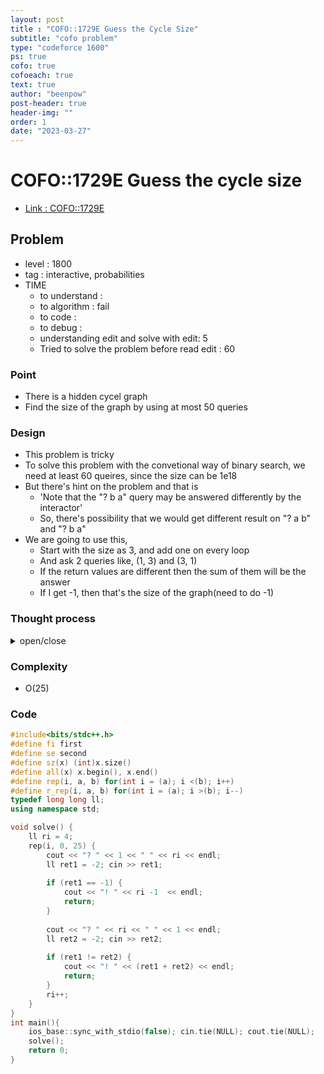 ```yaml
---
layout: post
title : "COFO::1729E Guess the Cycle Size"
subtitle: "cofo problem"
type: "codeforce 1600"
ps: true
cofo: true
cofoeach: true
text: true
author: "beenpow"
post-header: true
header-img: ""
order: 1
date: "2023-03-27"
---
```

# COFO::1729E Guess the cycle size
- [Link : COFO::1729E](https://codeforces.com/contest/1729/problem/E)


## Problem 

- level : 1800
- tag : interactive, probabilities
- TIME
  - to understand    : 
  - to algorithm     : fail
  - to code          : 
  - to debug         : 
  - understanding edit and solve with edit: 5
  - Tried to solve the problem before read edit : 60

### Point
- There is a hidden cycel graph
- Find the size of the graph by using at most 50 queries

### Design
- This problem is tricky
- To solve this problem with the convetional way of binary search, we need at least 60 queires, since the size can be 1e18
- But there's hint on the problem and that is
  - 'Note that the "? b a" query may be answered differently by the interactor'
  - So, there's possibility that we would get different result on "? a b" and "? b a"
- We are going to use this,
  - Start with the size as 3, and add one on every loop
  - And ask 2 queries like, (1, 3) and (3, 1) 
  - If the return values are different then the sum of them will be the answer
  - If I get -1, then that's the size of the graph(need to do -1)

### Thought process

<details>
<summary> open/close </summary>

<!-- above empty line should exist -->

<pre>
. 1개의 사이클이 있고 이 안에 n 개의 점이 존재한다.
. 3 <= n <= 1e18 < 2^60

-1 <--- max(a, b) > n

. 최대 50개의 쿼리 사용 가능
. n 개의 점이 있고, n 개의 점의 순서는 랜덤하다.
. 근데 이게 1부터 n까지의 숫자가 존재하는게 아닐듯? 그러면 그냥 -1 아닐때까지 찾으면 끝이니까

=> 문제의 쟁점은 쿼리의 갯수에 있었음
1e18 은 2^60 이라서, 이분탐색 돌리면 쿼리가 60개가 필요함.
하지만 현재 10개가 부족함.

결국, 쿼리 결과로 받아오는 길이로 조작해서 답을 찾아가야할듯??

원형 테이블에서 거리를 구하면 답을 얻을 수 있다?

쿼리의 리턴값이 
	- 짧은 쪽인 경우
	- 긴 쪽인 경우
. 근데 인덱스의 순서가 섞여있어서,,
. 근데 하나의 인덱스를 꽂고 나머지와의 거리를 구하는건 좋은 방법인듯
. 즉, 1번을 핀을 꽂아두고 1번과의 거리만 구하는 것
. 근데 이게 누가 누구랑 연결되어있는지 알 방법이 있나?
</pre>

</details>

### Complexity
- O(25)

### Code

```cpp
#include<bits/stdc++.h>
#define fi first
#define se second
#define sz(x) (int)x.size()
#define all(x) x.begin(), x.end()
#define rep(i, a, b) for(int i = (a); i <(b); i++)
#define r_rep(i, a, b) for(int i = (a); i >(b); i--)
typedef long long ll;
using namespace std;

void solve() {
    ll ri = 4;
    rep(i, 0, 25) {
        cout << "? " << 1 << " " << ri << endl;
        ll ret1 = -2; cin >> ret1;
        
        if (ret1 == -1) {
            cout << "! " << ri -1  << endl;
            return;
        }
        
        cout << "? " << ri << " " << 1 << endl;
        ll ret2 = -2; cin >> ret2;
        
        if (ret1 != ret2) {
            cout << "! " << (ret1 + ret2) << endl;
            return;
        }
        ri++;
    }
}
int main(){
    ios_base::sync_with_stdio(false); cin.tie(NULL); cout.tie(NULL);
    solve();
    return 0;
}
```
